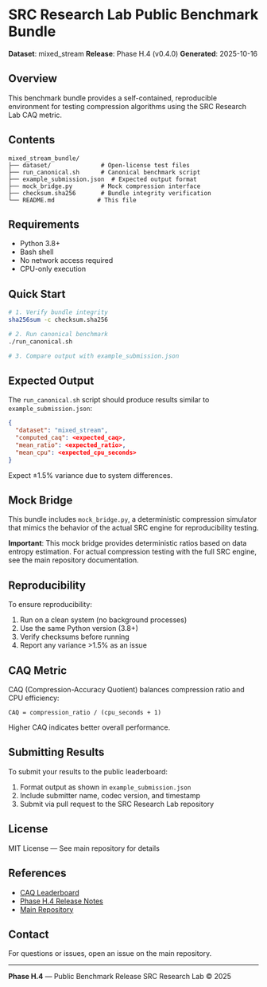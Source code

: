 # SRC Research Lab Public Benchmark Bundle

**Dataset**: mixed_stream
**Release**: Phase H.4 (v0.4.0)
**Generated**: 2025-10-16

## Overview

This benchmark bundle provides a self-contained, reproducible environment for testing compression algorithms using the SRC Research Lab CAQ metric.

## Contents

```
mixed_stream_bundle/
├── dataset/              # Open-license test files
├── run_canonical.sh      # Canonical benchmark script
├── example_submission.json  # Expected output format
├── mock_bridge.py        # Mock compression interface
├── checksum.sha256       # Bundle integrity verification
└── README.md            # This file
```

## Requirements

- Python 3.8+
- Bash shell
- No network access required
- CPU-only execution

## Quick Start

```bash
# 1. Verify bundle integrity
sha256sum -c checksum.sha256

# 2. Run canonical benchmark
./run_canonical.sh

# 3. Compare output with example_submission.json
```

## Expected Output

The `run_canonical.sh` script should produce results similar to `example_submission.json`:

```json
{
  "dataset": "mixed_stream",
  "computed_caq": <expected_caq>,
  "mean_ratio": <expected_ratio>,
  "mean_cpu": <expected_cpu_seconds>
}
```

Expect ±1.5% variance due to system differences.

## Mock Bridge

This bundle includes `mock_bridge.py`, a deterministic compression simulator that mimics the behavior of the actual SRC engine for reproducibility testing.

**Important**: This mock bridge provides deterministic ratios based on data entropy estimation. For actual compression testing with the full SRC engine, see the main repository documentation.

## Reproducibility

To ensure reproducibility:

1. Run on a clean system (no background processes)
2. Use the same Python version (3.8+)
3. Verify checksums before running
4. Report any variance >1.5% as an issue

## CAQ Metric

CAQ (Compression-Accuracy Quotient) balances compression ratio and CPU efficiency:

```
CAQ = compression_ratio / (cpu_seconds + 1)
```

Higher CAQ indicates better overall performance.

## Submitting Results

To submit your results to the public leaderboard:

1. Format output as shown in `example_submission.json`
2. Include submitter name, codec version, and timestamp
3. Submit via pull request to the SRC Research Lab repository

## License

MIT License — See main repository for details

## References

- [CAQ Leaderboard](../../leaderboard/leaderboard.md)
- [Phase H.4 Release Notes](../../docs/release_notes_H4.md)
- [Main Repository](https://github.com/SRC-Research-Lab/compression-lab)

## Contact

For questions or issues, open an issue on the main repository.

---

**Phase H.4** — Public Benchmark Release
SRC Research Lab © 2025
